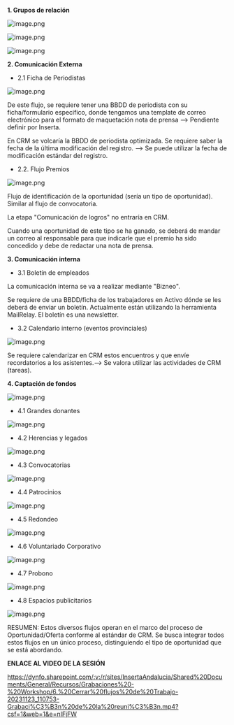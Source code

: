 **1. Grupos de relación**

![image.png](/.attachments/image-a74b9c8e-35da-4873-8bcd-f0367f5ba3e8.png)

![image.png](/.attachments/image-88d0f834-9e79-4088-a927-af900a9655f6.png)

![image.png](/.attachments/image-38385059-088b-4b35-a9cb-7f58dea699a1.png)

**2. Comunicación Externa**

- 2.1 Ficha de Periodistas

![image.png](/.attachments/image-95171984-8e82-4e44-8637-94bd37112535.png)

De este flujo, se requiere tener una BBDD de periodista con su ficha/formulario especifico, donde tengamos una template de correo electrónico para el formato de maquetación nota de prensa --> Pendiente definir por Inserta.

En CRM se volcaría la BBDD de periodista optimizada. Se requiere saber la fecha de la última modificación del registro. --> Se puede utilizar la fecha de modificación estándar del registro.

- 2.2. Flujo Premios

![image.png](/.attachments/image-fbdc614d-7a99-48b7-a6d4-8587e8dcabb2.png)

Flujo de identificación de la oportunidad (sería un tipo de oportunidad). Similar al flujo de convocatoria.

La etapa "Comunicación de logros" no entraría en CRM. 

Cuando una oportunidad de este tipo se ha ganado, se deberá de mandar un correo al responsable para que indicarle que el premio ha sido concedido y debe de redactar una nota de prensa.


**3. Comunicación interna**

- 3.1 Boletín de empleados

La comunicación interna se va a realizar mediante "Bizneo".

Se requiere de una BBDD/ficha de los trabajadores en Activo dónde se les deberá de enviar un boletín. Actualmente están utilizando la herramienta MailRelay.
El boletín es una newsletter.

- 3.2 Calendario interno (eventos provinciales)

![image.png](/.attachments/image-85d2cdd5-8e18-4c86-b0b3-8adc28991f9b.png)

Se requiere calendarizar en CRM estos encuentros y que envíe recordatorios a los asistentes.--> Se valora utilizar las actividades de CRM (tareas).


**4. Captación de fondos**

![image.png](/.attachments/image-ca8e548f-9a15-4187-b7ff-0794db0c7da5.png)

- 4.1 Grandes donantes

![image.png](/.attachments/image-1f1e8a96-51f3-44ff-bc6b-5818b2f82fc5.png)

- 4.2 Herencias y legados

![image.png](/.attachments/image-15c5b2a2-bd60-4547-b0d7-22afd3668e2f.png)

- 4.3 Convocatorias

![image.png](/.attachments/image-c6778911-0627-4d8a-be73-75d50ec7d217.png)

- 4.4 Patrocinios

![image.png](/.attachments/image-2e710037-ffcf-44a6-972e-c22ad534ce6e.png)

- 4.5 Redondeo

![image.png](/.attachments/image-e34b6e06-f70b-458a-9246-ada997d98e82.png)

-  4.6 Voluntariado Corporativo

![image.png](/.attachments/image-341e0766-8664-45ed-83b9-a58b01300e90.png)

- 4.7 Probono

![image.png](/.attachments/image-27d7fecc-333b-4bea-a92a-9518ce428a98.png)

- 4.8 Espacios publicitarios

![image.png](/.attachments/image-dde7879a-3042-4c11-9994-7c299127fb8b.png)


RESUMEN: Estos diversos flujos operan en el marco del proceso de Oportunidad/Oferta conforme al estándar de CRM. Se busca integrar todos estos flujos en un único proceso, distinguiendo el tipo de oportunidad que se está abordando.

**ENLACE AL VIDEO DE LA SESIÓN**

https://dynfo.sharepoint.com/:v:/r/sites/InsertaAndalucia/Shared%20Documents/General/Recursos/Grabaciones%20-%20Workshop/6.%20Cerrar%20flujos%20de%20Trabajo-20231123_110753-Grabaci%C3%B3n%20de%20la%20reuni%C3%B3n.mp4?csf=1&web=1&e=nIFjFW